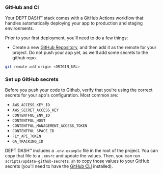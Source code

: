 ### GitHub and CI

Your DEPT DASH™ stack comes with a GitHub Actions workflow that handles automatically deploying your app to production and staging environments.

Prior to your first deployment, you'll need to do a few things:

- Create a new [GitHub Repository](https://repo.new), and then add it as the remote for your project. Do not push your app yet, as we'll add some secrets to the github repo.

```sh
git remote add origin <ORIGIN_URL>
```

### Set up GitHub secrets

Before you push your code to Github, verify that you're using the correct secrets for your app's configuration. Most common are:

- `AWS_ACCESS_KEY_ID`
- `AWS_SECRET_ACCESS_KEY`
- `CONTENTFUL_ENV_ID`
- `CONTENTFUL_HOST`
- `CONTENTFUL_MANAGEMENT_ACCESS_TOKEN`
- `CONTENTFUL_SPACE_ID`
- `FLY_API_TOKEN`
- `GA_TRACKING_ID`

DEPT DASH™ includes a `.env.example` file in the root of the project. You can copy that file to a `.envrc` and update the values. Then, you can run `scripts/update-github-secrets.sh` to copy those values to your GitHub secrets (you'll need to have the [GitHub CLI](https://cli.github.com/) installed).

